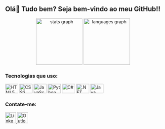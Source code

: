 <h2 align="left">Olá👋 Tudo bem? Seja bem-vindo ao meu GitHub!!</h2>
<div align="center">
  <img src="https://github-readme-stats.vercel.app/api?hide_title=false&hide_rank=false&show_icons=true&include_all_commits=true&count_private=true&disable_animations=false&theme=dracula&locale=pt-br&hide_border=false&username=GuilhermeFeitoza" height="150" alt="stats graph"  />
  <img src="https://github-readme-stats.vercel.app/api/top-langs?locale=pt-br&hide_title=false&layout=compact&card_width=320&langs_count=5&theme=dracula&hide_border=false&username=GuilhermeFeitoza" height="150" alt="languages graph"  />
</div>
<div align="left">
  <h3>Tecnologias que uso:</h3>
  <img src="https://cdn.jsdelivr.net/gh/devicons/devicon/icons/html5/html5-original.svg" height="30" width="42" alt="HTML5"  />
  <img src="https://cdn.jsdelivr.net/gh/devicons/devicon/icons/css3/css3-original.svg" height="30" width="42" alt="CSS3"  />
  <img src="https://cdn.jsdelivr.net/gh/devicons/devicon/icons/javascript/javascript-original.svg" height="30" width="42" alt="JavaScript"  />
  <img src="https://cdn.jsdelivr.net/gh/devicons/devicon/icons/python/python-original.svg" height="30" width="42" alt="Python"  />
  <img src="https://cdn.jsdelivr.net/gh/devicons/devicon/icons/csharp/csharp-original.svg" height="30" width="42" alt="C#"  />
  <img src="https://cdn.jsdelivr.net/gh/devicons/devicon/icons/dotnetcore/dotnetcore-original.svg" height="30" width="42" alt=".NET Core"  />
  <img src="https://cdn.jsdelivr.net/gh/devicons/devicon/icons/java/java-original.svg" height="30" width="42" alt="Java"  />
</div>
<div align="left">
  <h3>Contate-me:</h3>
  <a href="https://www.linkedin.com/in/guilhermefeitoza/" target="_blank">
    <img src="https://img.shields.io/static/v1?message=LinkedIn&logo=linkedin&label=&color=0077B5&logoColor=white&labelColor=&style=for-the-badge" height="35" alt="LinkedIn"  />
  </a>
  <a href="mailto:guilhermefeitoza09@outlook.com" target="_blank">
    <img src="https://img.shields.io/static/v1?message=Outlook&logo=microsoft-outlook&label=&color=0078D4&logoColor=white&labelColor=&style=for-the-badge" height="35" alt="Outlook"  />
  </a>
</div>
